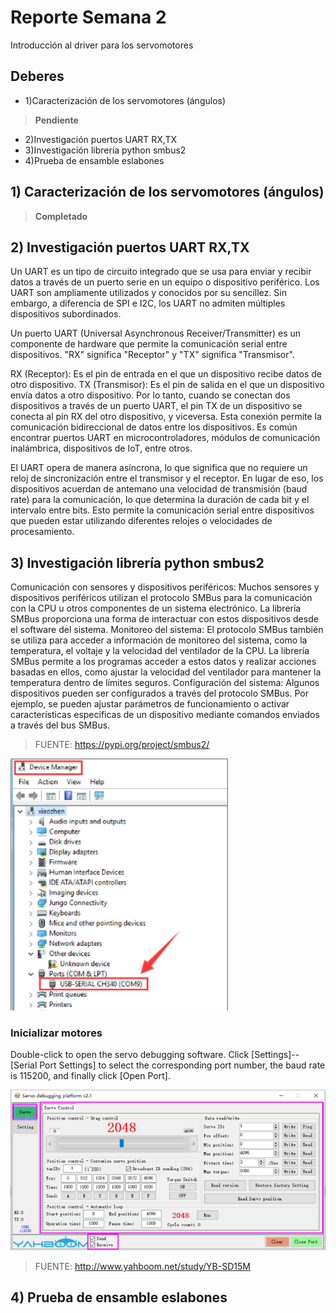 
# Reporte Semana 2
Introducción al driver para los servomotores

## Deberes
- 1)Caracterización de los servomotores (ángulos)
 > **Pendiente**
- 2)Investigación puertos UART RX,TX
- 3)Investigación librería python smbus2
- 4)Prueba de ensamble eslabones

##  1) Caracterización de los servomotores (ángulos)
> **Completado** 

## 2) Investigación puertos UART RX,TX
Un UART es un tipo de circuito integrado que se usa para enviar y recibir datos a través de un puerto serie en un equipo o dispositivo periférico. Los UART son ampliamente utilizados y conocidos por su sencillez. Sin embargo, a diferencia de SPI e I2C, los UART no admiten múltiples dispositivos subordinados.

Un puerto UART (Universal Asynchronous Receiver/Transmitter) es un componente de hardware que permite la comunicación serial entre dispositivos. "RX" significa "Receptor" y "TX" significa "Transmisor".

RX (Receptor): Es el pin de entrada en el que un dispositivo recibe datos de otro dispositivo.
TX (Transmisor): Es el pin de salida en el que un dispositivo envía datos a otro dispositivo.
Por lo tanto, cuando se conectan dos dispositivos a través de un puerto UART, el pin TX de un dispositivo se conecta al pin RX del otro dispositivo, y viceversa. Esta conexión permite la comunicación bidireccional de datos entre los dispositivos. Es común encontrar puertos UART en microcontroladores, módulos de comunicación inalámbrica, dispositivos de IoT, entre otros.

El UART opera de manera asíncrona, lo que significa que no requiere un reloj de sincronización entre el transmisor y el receptor. En lugar de eso, los dispositivos acuerdan de antemano una velocidad de transmisión (baud rate) para la comunicación, lo que determina la duración de cada bit y el intervalo entre bits. Esto permite la comunicación serial entre dispositivos que pueden estar utilizando diferentes relojes o velocidades de procesamiento.


## 3) Investigación librería python smbus2
Comunicación con sensores y dispositivos periféricos: Muchos sensores y dispositivos periféricos utilizan el protocolo SMBus para la comunicación con la CPU u otros componentes de un sistema electrónico. La librería SMBus proporciona una forma de interactuar con estos dispositivos desde el software del sistema.
Monitoreo del sistema: El protocolo SMBus también se utiliza para acceder a información de monitoreo del sistema, como la temperatura, el voltaje y la velocidad del ventilador de la CPU. La librería SMBus permite a los programas acceder a estos datos y realizar acciones basadas en ellos, como ajustar la velocidad del ventilador para mantener la temperatura dentro de límites seguros.
Configuración del sistema: Algunos dispositivos pueden ser configurados a través del protocolo SMBus. Por ejemplo, se pueden ajustar parámetros de funcionamiento o activar características específicas de un dispositivo mediante comandos enviados a través del bus SMBus.

> FUENTE: https://pypi.org/project/smbus2/

![CH340](/Bitácora/Imágenes/CH340DRIVER.png)
### Inicializar motores
 Double-click to open the servo debugging software. Click [Settings]-- [Serial Port Settings] to select the corresponding port number, the baud rate is 115200, and finally click [Open Port].


![SERVODEBUG](/Bitácora/Imágenes/Servo_DEBUG.png)

>  FUENTE: http://www.yahboom.net/study/YB-SD15M
## 4) Prueba de ensamble eslabones
